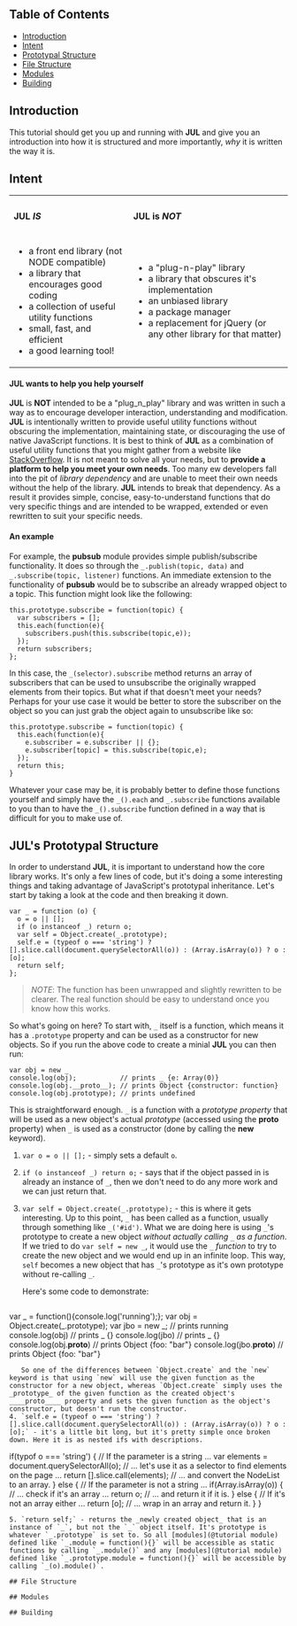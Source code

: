 ## Table of Contents
- [Introduction](#introduction)
- [Intent](#intent)
- [Prototypal Structure](#jul's-prototypal-structure)
- [File Structure](#file-structure)
- [Modules](#modules)
- [Building](#building)

## Introduction
This tutorial should get you up and running with **JUL** and give you an introduction into how it is structured and more importantly, _why_ it is written the way it is.

## Intent
<table style="width:100%">
  <tr>
    <th align="left"><h4><strong>JUL</strong> <em>IS</em></h4></th>
    <th align="left"><h4><strong>JUL</strong> is <em>NOT</em></h4></th>
  </tr>
  <tr>
    <td>
      <ul>
        <li>a front end library (not NODE compatible)</li>
        <li>a library that encourages good coding</li>
        <li>a collection of useful utility functions</li>
        <li>small, fast, and efficient</li>
        <li>a good learning tool!</li>
      </ul>
    </td>
    <td>
      <ul>
        <li>a "plug-n-play" library</li>
        <li>a library that obscures it's implementation</li>
        <li>an unbiased library</li>
        <li>a package manager</li>
        <li>a replacement for jQuery (or any other library for that matter)</li>
      </ul>
    </td>
  </tr>
</table>

#### **JUL** wants to help you help yourself
**JUL** is **NOT** intended to be a "plug_n_play" library and was written in such a way as to encourage developer interaction, understanding and modification. **JUL** is intentionally written to provide useful utility functions without obscuring the implementation, maintaining state, or discouraging the use of native JavaScript functions. It is best to think of **JUL** as a combination of useful utility functions that you might gather from a website like [StackOverflow](https://stackoverflow.com). It is not meant to solve all your needs, but to **provide a platform to help you meet your own needs**. Too many ew developers fall into the pit of _library dependency_ and are unable to meet their own needs without the help of the library. **JUL** intends to break that dependency. As a result it provides simple, concise, easy-to-understand functions that do very specific things and are intended to be wrapped, extended or even rewritten to suit your specific needs.

#### An example
For example, the **pubsub** module provides simple publish/subscribe functionality. It does so through the `_.publish(topic, data)` and `_.subscribe(topic, listener)` functions. An immediate extension to the functionality of **pubsub** would be to subscribe an already wrapped object to a topic. This function might look like the following:
```
this.prototype.subscribe = function(topic) {
  var subscribers = [];
  this.each(function(e){
    subscribers.push(this.subscribe(topic,e));
  });
  return subscribers;
};
```
In this case, the `_(selector).subscribe` method returns an array of subscribers that can be used to unsubscribe the originally wrapped elements from their topics. But what if that doesn't meet your needs? Perhaps for your use case it would be better to store the subscriber on the object so you can just grab the object again to unsubscribe like so:
```
this.prototype.subscribe = function(topic) {
  this.each(function(e){
    e.subscriber = e.subscriber || {};
    e.subscriber[topic] = this.subscribe(topic,e);
  });
  return this;
}
```
Whatever your case may be, it is probably better to define those functions yourself and simply have the `_().each` and `_.subscribe` functions available to you than to have the `_().subscribe` function defined in a way that is difficult for you to make use of.

## JUL's Prototypal Structure
In order to understand **JUL**, it is important to understand how the core library works. It's only a few lines of code, but it's doing a some interesting things and taking advantage of JavaScript's prototypal inheritance. Let's start by taking a look at the code and then breaking it down.
```
var _ = function (o) {
  o = o || [];
  if (o instanceof _) return o;
  var self = Object.create(_.prototype);
  self.e = (typeof o === 'string') ? [].slice.call(document.querySelectorAll(o)) : (Array.isArray(o)) ? o : [o];
  return self;
};
```
> _NOTE_: The function has been unwrapped and slightly rewritten to be clearer. The real function should be easy to understand once you know how this works.

So what's going on here? To start with, `_` itself is a function, which means it has a `.prototype` property and can be used as a constructor for new objects. So if you run the above code to create a minial **JUL** you can then run:
```
var obj = new _
console.log(obj);           // prints _ {e: Array(0)}
console.log(obj.__proto__); // prints Object {constructor: function}
console.log(obj.prototype); // prints undefined
```
This is straightforward enough. `_` is a function with a _prototype property_ that will be used as a new object's actual _prototype_ (accessed using the ____proto____ property) when `_` is used as a constructor (done by calling the **new** keyword).

1. `var o = o || [];` - simply sets a default `o`.
2. `if (o instanceof _) return o;` - says that if the object passed in is already an instance of `_`, then we don't need to do any more work and we can just return that.
3. `var self = Object.create(_.prototype);` - this is where it gets interesting. Up to this point, `_` has been called as a function, usually through something like `_('#id')`. What we are doing here is using `_`'s prototype to create a new object _without actually calling `_` as a function_. If we tried to do `var self = new _`, it would use the `_` _function_ to try to create the new object and we would end up in an infinite loop. This way, `self` becomes a new object that has `_`'s prototype as it's own prototype without re-calling `_`.

   Here's some code to demonstrate:
   ```
var _ = function(){console.log('running');};
var obj = Object.create(_.prototype);
var jbo = new _;                             // prints running
console.log(obj)                             // prints _ {}
console.log(jbo)                             // prints _ {}
console.log(obj.__proto__)                   // prints Object {foo: "bar"}
console.log(jbo.__proto__)                   // prints Object {foo: "bar"}
```
   So one of the differences between `Object.create` and the `new` keyword is that using `new` will use the given function as the constructor for a new object, whereas `Object.create` simply uses the _prototype_ of the given function as the created object's ____proto____ property and sets the given function as the object's constructor, but doesn't run the constructor.
4. `self.e = (typeof o === 'string') ? [].slice.call(document.querySelectorAll(o)) : (Array.isArray(o)) ? o : [o];` - it's a little bit long, but it's pretty simple once broken down. Here it is as nested ifs with descriptions.
   ```
if(typof o === 'string') {                     // If the parameter is a string ...
  var elements = document.querySelectorAll(o); // ... let's use it as a selector to find elements on the page ...
  return [].slice.call(elements);              // ... and convert the NodeList to an array.
} else {                                       // If the parameter is not a string ...
  if(Array.isArray(o)) {                       // ... check if it's an array ...
    return o;                                  // ... and return it if it is.
  } else {                                     // If it's not an array either ...
    return [o];                                // ... wrap in an array and return it.
  }
}
```
5. `return self;` - returns the _newly created object_ that is an instance of `_`, but not the `_` object itself. It's prototype is whatever `_.prototype` is set to. So all [modules](@tutorial module) defined like `_.module = function(){}` will be accessible as static functions by calling `_.module()` and any [modules](@tutorial module) defined like `_.prototype.module = function(){}` will be accessible by calling `_(o).module()`.

## File Structure

## Modules

## Building